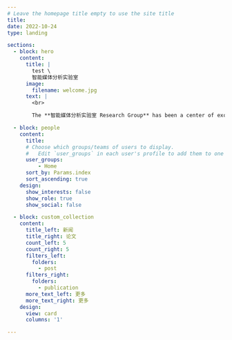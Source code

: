 ```yaml
---
# Leave the homepage title empty to use the site title
title:
date: 2022-10-24
type: landing

sections:
  - block: hero
    content:
      title: |
        test \
        智能媒体分析实验室
      image:
        filename: welcome.jpg
      text: |
        <br>

        The **智能媒体分析实验室 Research Group** has been a center of excellence for Artificial Intelligence research, teaching, and practice since its founding in 2016.

  - block: people
    content:
      title:
      # Choose which groups/teams of users to display.
      #   Edit `user_groups` in each user's profile to add them to one or more of these groups.
      user_groups:
          - Home
      sort_by: Params.index
      sort_ascending: true
    design:
      show_interests: false
      show_role: true
      show_social: false

  - block: custom_collection
    content:
      title_left: 新闻
      title_right: 论文
      count_left: 5
      count_right: 5
      filters_left:
        folders:
          - post
      filters_right:
        folders:
          - publication
      more_text_left: 更多
      more_text_right: 更多
    design:
      view: card
      columns: '1'

---
```

